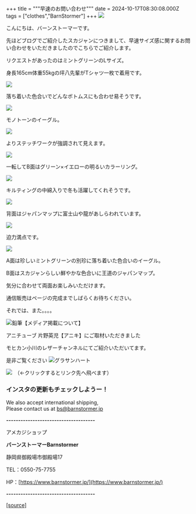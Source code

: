 +++
title = """早速のお問い合わせ"""
date = 2024-10-17T08:30:08.000Z
tags = ["clothes","BarnStormer"]
+++
[![](https://stat.ameba.jp/user_images/20231023/16/barnstormer-go/b2/03/p/o0420015015354743273.png)](https://ameblo.jp/barnstormer-go/entry-12825670498.html)

こんにちは、バーンストーマーです。

先ほどブログでご紹介したスカジャンにつきまして、早速サイズ感に関するお問い合わせをいただきましたのでこちらでご紹介します。

リクエストがあったのはミントグリーンのLサイズ。

身長165cm体重55kgの坪八先輩がTシャツ一枚で着用です。

[![](https://stat.ameba.jp/user_images/20241017/16/barnstormer-go/7a/95/j/o0466070015499011721.jpg)](https://stat.ameba.jp/user_images/20241017/16/barnstormer-go/7a/95/j/o0466070015499011721.jpg)

落ち着いた色合いでどんなボトムスにも合わせ易そうです。

[![](https://stat.ameba.jp/user_images/20241017/16/barnstormer-go/05/e9/j/o0466070015499011723.jpg)](https://stat.ameba.jp/user_images/20241017/16/barnstormer-go/05/e9/j/o0466070015499011723.jpg)

モノトーンのイーグル。

[![](https://stat.ameba.jp/user_images/20241017/16/barnstormer-go/86/e9/j/o0466070015499011724.jpg)](https://stat.ameba.jp/user_images/20241017/16/barnstormer-go/86/e9/j/o0466070015499011724.jpg)

よりステッチワークが強調されて見えます。

[![](https://stat.ameba.jp/user_images/20241017/16/barnstormer-go/66/bf/j/o0466070015499011727.jpg)](https://stat.ameba.jp/user_images/20241017/16/barnstormer-go/66/bf/j/o0466070015499011727.jpg)

一転してB面はグリーン×イエローの明るいカラーリング。

[![](https://stat.ameba.jp/user_images/20241017/16/barnstormer-go/76/16/j/o0466070015499011728.jpg)](https://stat.ameba.jp/user_images/20241017/16/barnstormer-go/76/16/j/o0466070015499011728.jpg)

キルティングの中綿入りで冬も活躍してくれそうです。

[![](https://stat.ameba.jp/user_images/20241017/16/barnstormer-go/ef/89/j/o0466070015499011730.jpg)](https://stat.ameba.jp/user_images/20241017/16/barnstormer-go/ef/89/j/o0466070015499011730.jpg)

背面はジャパンマップに富士山や龍があしらわれています。

[![](https://stat.ameba.jp/user_images/20241017/16/barnstormer-go/e9/8a/j/o0466070015499011732.jpg)](https://stat.ameba.jp/user_images/20241017/16/barnstormer-go/e9/8a/j/o0466070015499011732.jpg)

迫力満点です。

[![](https://stat.ameba.jp/user_images/20241017/16/barnstormer-go/68/fb/j/o0466070015499011734.jpg)](https://stat.ameba.jp/user_images/20241017/16/barnstormer-go/68/fb/j/o0466070015499011734.jpg)

A面は珍しいミントグリーンの別珍に落ち着いた色合いのイーグル。

B面はスカジャンらしい鮮やかな色合いに王道のジャパンマップ。

気分に合わせて両面お楽しみいただけます。

通信販売はページの完成までしばらくお待ちください。

それでは、また。。。。

![鉛筆](https://stat100.ameba.jp/blog/ucs/img/char/char3/519.png)【メディア掲載について】

アニチューブ 片野英児【アニキ】にご取材いただきました

モヒカン小川のレザーチャンネルにてご紹介いただいてます。

是非ご覧ください ![グラサンハート](https://stat100.ameba.jp/blog/ucs/img/char/char3/148.png)

[![](https://stat.ameba.jp/user_images/20230412/16/barnstormer-go/6a/23/p/o0108010815269242493.png)](https://www.instagram.com/barnstormer_daily/)　（←クリックするとリンク先へ飛べます）

### インスタの更新もチェックしようー！

We also accept international shipping,  
Please contact us at bs@barnstormer.jp

**\-------------------------------------**

アメカジショップ

**バーンストーマーBarnstormer**

静岡県御殿場市御殿場17

TEL：0550-75-7755

HP：[https://www.barnstormer.jp/](https://www.barnstormer.jp/)

**\-------------------------------------**

[[source]](https://ameblo.jp/barnstormer-go/entry-12871617383.html)
